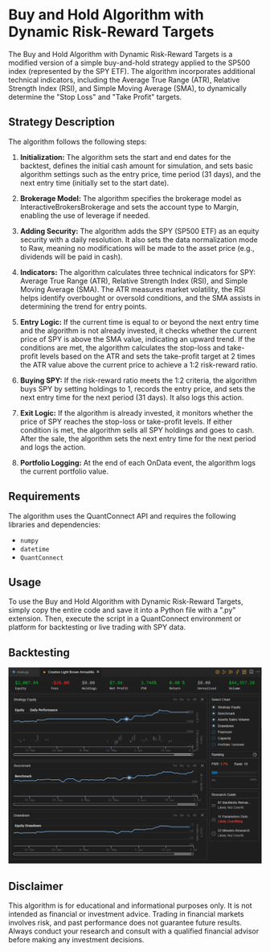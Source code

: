 # Buy and Hold Algorithm with Dynamic Risk-Reward Targets

The Buy and Hold Algorithm with Dynamic Risk-Reward Targets is a modified version of a simple buy-and-hold strategy applied to the SP500 index (represented by the SPY ETF). The algorithm incorporates additional technical indicators, including the Average True Range (ATR), Relative Strength Index (RSI), and Simple Moving Average (SMA), to dynamically determine the "Stop Loss" and "Take Profit" targets.

## Strategy Description
The algorithm follows the following steps:

1. **Initialization:** The algorithm sets the start and end dates for the backtest, defines the initial cash amount for simulation, and sets basic algorithm settings such as the entry price, time period (31 days), and the next entry time (initially set to the start date).

2. **Brokerage Model:** The algorithm specifies the brokerage model as InteractiveBrokersBrokerage and sets the account type to Margin, enabling the use of leverage if needed.

3. **Adding Security:** The algorithm adds the SPY (SP500 ETF) as an equity security with a daily resolution. It also sets the data normalization mode to Raw, meaning no modifications will be made to the asset price (e.g., dividends will be paid in cash).

4. **Indicators:** The algorithm calculates three technical indicators for SPY: Average True Range (ATR), Relative Strength Index (RSI), and Simple Moving Average (SMA). The ATR measures market volatility, the RSI helps identify overbought or oversold conditions, and the SMA assists in determining the trend for entry points.

5. **Entry Logic:** If the current time is equal to or beyond the next entry time and the algorithm is not already invested, it checks whether the current price of SPY is above the SMA value, indicating an upward trend. If the conditions are met, the algorithm calculates the stop-loss and take-profit levels based on the ATR and sets the take-profit target at 2 times the ATR value above the current price to achieve a 1:2 risk-reward ratio.

6. **Buying SPY:** If the risk-reward ratio meets the 1:2 criteria, the algorithm buys SPY by setting holdings to 1, records the entry price, and sets the next entry time for the next period (31 days). It also logs this action.

7. **Exit Logic:** If the algorithm is already invested, it monitors whether the price of SPY reaches the stop-loss or take-profit levels. If either condition is met, the algorithm sells all SPY holdings and goes to cash. After the sale, the algorithm sets the next entry time for the next period and logs the action.

8. **Portfolio Logging:** At the end of each OnData event, the algorithm logs the current portfolio value.

## Requirements
The algorithm uses the QuantConnect API and requires the following libraries and dependencies:

- `numpy`
- `datetime`
- `QuantConnect`

## Usage
To use the Buy and Hold Algorithm with Dynamic Risk-Reward Targets, simply copy the entire code and save it into a Python file with a ".py" extension. Then, execute the script in a QuantConnect environment or platform for backtesting or live trading with SPY data.

## Backtesting

![](../../img/Buy_and_Hold_Algorithm_Dynamic_Risk-Reward_Targets.png)


## Disclaimer
This algorithm is for educational and informational purposes only. It is not intended as financial or investment advice. Trading in financial markets involves risk, and past performance does not guarantee future results. Always conduct your research and consult with a qualified financial advisor before making any investment decisions.
